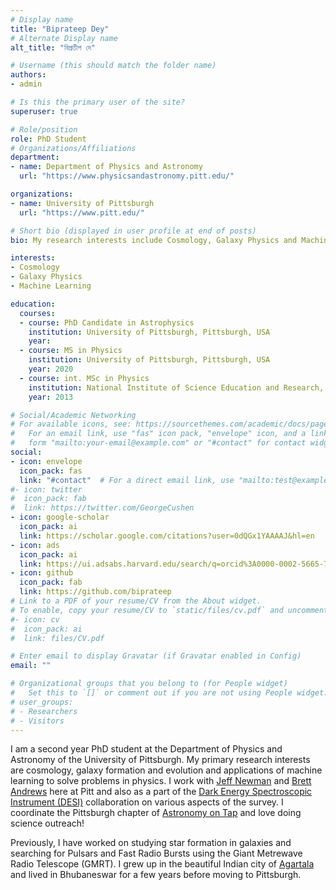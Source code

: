 ```yaml
---
# Display name
title: "Biprateep Dey" 
# Alternate Display name
alt_title: "বিপ্রতীপ দে"

# Username (this should match the folder name)
authors:
- admin

# Is this the primary user of the site?
superuser: true

# Role/position
role: PhD Student
# Organizations/Affiliations
department:
- name: Department of Physics and Astronomy
  url: "https://www.physicsandastronomy.pitt.edu/"

organizations:
- name: University of Pittsburgh
  url: "https://www.pitt.edu/"

# Short bio (displayed in user profile at end of posts)
bio: My research interests include Cosmology, Galaxy Physics and Machine Learning

interests:
- Cosmology
- Galaxy Physics
- Machine Learning

education:
  courses:
  - course: PhD Candidate in Astrophysics
    institution: University of Pittsburgh, Pittsburgh, USA
    year:
  - course: MS in Physics
    institution: University of Pittsburgh, Pittsburgh, USA
    year: 2020
  - course: int. MSc in Physics
    institution: National Institute of Science Education and Research, Bhubaneswar, India
    year: 2013

# Social/Academic Networking
# For available icons, see: https://sourcethemes.com/academic/docs/page-builder/#icons
#   For an email link, use "fas" icon pack, "envelope" icon, and a link in the
#   form "mailto:your-email@example.com" or "#contact" for contact widget.
social:
- icon: envelope
  icon_pack: fas
  link: "#contact"  # For a direct email link, use "mailto:test@example.org".
#- icon: twitter
#  icon_pack: fab
#  link: https://twitter.com/GeorgeCushen
- icon: google-scholar
  icon_pack: ai
  link: https://scholar.google.com/citations?user=0dQGx1YAAAAJ&hl=en
- icon: ads
  icon_pack: ai
  link: https://ui.adsabs.harvard.edu/search/q=orcid%3A0000-0002-5665-7912&sort=date+desc
- icon: github
  icon_pack: fab
  link: https://github.com/biprateep
# Link to a PDF of your resume/CV from the About widget.
# To enable, copy your resume/CV to `static/files/cv.pdf` and uncomment the lines below.
#- icon: cv
#  icon_pack: ai
#  link: files/CV.pdf

# Enter email to display Gravatar (if Gravatar enabled in Config)
email: ""

# Organizational groups that you belong to (for People widget)
#   Set this to `[]` or comment out if you are not using People widget.
# user_groups:
# - Researchers
# - Visitors
---
```

I am a second year PhD student at the Department of Physics and Astronomy of the University of Pittsburgh. My primary research interests are cosmology, galaxy formation and evolution and applications of machine learning to solve problems in physics. I work with [Jeff Newman](https://janewman-pitt-edu.github.io/) and [Brett Andrews](https://bretthandrews.github.io/) here at Pitt and also as a part of the [Dark Energy Spectroscopic Instrument (DESI)](https://www.desi.lbl.gov/) collaboration on various aspects of the survey. I coordinate the Pittsburgh chapter of [Astronomy on Tap](https://www.facebook.com/AoTPGH/) and love doing science outreach!

Previously, I have worked on studying star formation in galaxies and searching for Pulsars and Fast Radio Bursts using the Giant Metrewave Radio Telescope (GMRT). I grew up in the beautiful Indian city of [Agartala](https://en.wikipedia.org/wiki/Agartala) and lived in Bhubaneswar for a few years before moving to Pittsburgh.
